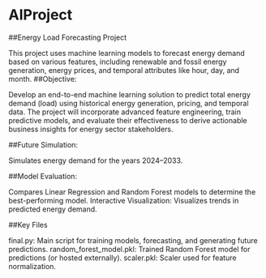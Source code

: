 # AIProject


##Energy Load Forecasting Project


This project uses machine learning models to forecast energy demand based on various features, including renewable and fossil energy generation, energy prices, and temporal attributes like hour, day, and month.
##Objective:


Develop an end-to-end machine learning solution to predict total energy demand (load) using historical energy generation, pricing, and temporal data. The project will incorporate advanced feature engineering, train predictive models, and evaluate their effectiveness to derive actionable business insights for energy sector stakeholders.


##Future Simulation:

Simulates energy demand for the years 2024–2033.


##Model Evaluation:

Compares Linear Regression and Random Forest models to determine the best-performing model.
Interactive Visualization:
Visualizes trends in predicted energy demand.

##Key Files

final.py: Main script for training models, forecasting, and generating future predictions.
random_forest_model.pkl: Trained Random Forest model for predictions (or hosted externally).
scaler.pkl: Scaler used for feature normalization.
